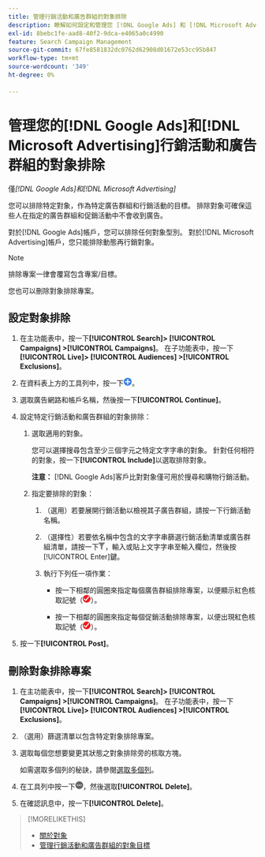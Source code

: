 ```yaml
---
title: 管理行銷活動和廣告群組的對象排除
description: 瞭解如何設定和管理您 [!DNL Google Ads] 和 [!DNL Microsoft Advertising] 行銷活動和廣告群組的對象排除。
exl-id: 8bebc1fe-aad8-40f2-9dca-e4065a0c4990
feature: Search Campaign Management
source-git-commit: 67fe8581832dc0762d62908d01672e53cc95b847
workflow-type: tm+mt
source-wordcount: '349'
ht-degree: 0%

---
```


# 管理您的[!DNL Google Ads]和[!DNL Microsoft Advertising]行銷活動和廣告群組的對象排除

僅&#x200B;*[!DNL Google Ads]和[!DNL Microsoft Advertising]*

您可以排除特定對象，作為特定廣告群組和行銷活動的目標。 排除對象可確保這些人在指定的廣告群組和促銷活動中不會收到廣告。

對於[!DNL Google Ads]帳戶，您可以排除任何對象型別。 對於[!DNL Microsoft Advertising]帳戶，您只能排除動態再行銷對象。

>[!NOTE]
>
>排除專案一律會覆寫包含專案/目標。

您也可以刪除對象排除專案。

## 設定對象排除

1. 在主功能表中，按一下&#x200B;**[!UICONTROL Search]> [!UICONTROL Campaigns] >[!UICONTROL Campaigns]**。 在子功能表中，按一下&#x200B;**[!UICONTROL Live]> [!UICONTROL Audiences] >[!UICONTROL Exclusions]**。

1. 在資料表上方的工具列中，按一下![建立](/help/search-social-commerce/assets/add.png "建立")。

1. 選取廣告網路和帳戶名稱，然後按一下&#x200B;**[!UICONTROL Continue]**。

1. 設定特定行銷活動和廣告群組的對象排除：

   1. 選取適用的對象。

      您可以選擇搜尋包含至少三個字元之特定文字字串的對象。 針對任何相符的對象，按一下&#x200B;**[!UICONTROL Include]**&#x200B;以選取排除對象。

      **注意：** [!DNL Google Ads]客戶比對對象僅可用於搜尋和購物行銷活動。

   1. 指定要排除的對象：

      1. （選用）若要展開行銷活動以檢視其子廣告群組，請按一下行銷活動名稱。

      1. （選擇性）若要依名稱中包含的文字字串篩選行銷活動清單或廣告群組清單，請按一下![篩選](/help/search-social-commerce/assets/filter.png "篩選")，輸入或貼上文字字串至輸入欄位，然後按[!UICONTROL Enter]鍵。

      1. 執行下列任一項作業：

         * 按一下相鄰的圓圈來指定每個廣告群組排除專案，以便顯示紅色核取記號（![排除](/help/search-social-commerce/assets/exclude.png "排除")）。

         * 按一下相鄰的圓圈來指定每個促銷活動排除專案，以便出現紅色核取記號（![排除](/help/search-social-commerce/assets/exclude.png "排除")）。

1. 按一下&#x200B;**[!UICONTROL Post]**。

## 刪除對象排除專案

1. 在主功能表中，按一下&#x200B;**[!UICONTROL Search]> [!UICONTROL Campaigns] >[!UICONTROL Campaigns]**。 在子功能表中，按一下&#x200B;**[!UICONTROL Live]> [!UICONTROL Audiences] >[!UICONTROL Exclusions]**。

1. （選用）篩選清單以包含特定對象排除專案。

1. 選取每個您想要變更其狀態之對象排除旁的核取方塊。

   如需選取多個列的秘訣，請參閱[選取多個列](/help/search-social-commerce/common-tasks/navigation-editing-selection/multiple-rows-select.md)。

1. 在工具列中按一下![其他動作](/help/search-social-commerce/assets/more.png "其他動作")，然後選取&#x200B;**[!UICONTROL Delete]**。

1. 在確認訊息中，按一下&#x200B;**[!UICONTROL Delete]**。

>[!MORELIKETHIS]
>
>* [關於對象](audience-about.md)
>* [管理行銷活動和廣告群組的對象目標](/help/search-social-commerce/campaign-management/campaigns/audience-targets-manage.md)

